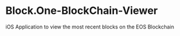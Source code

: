 # Block.One-BlockChain-Viewer
iOS Application to view the most recent blocks on the EOS Blockchain

